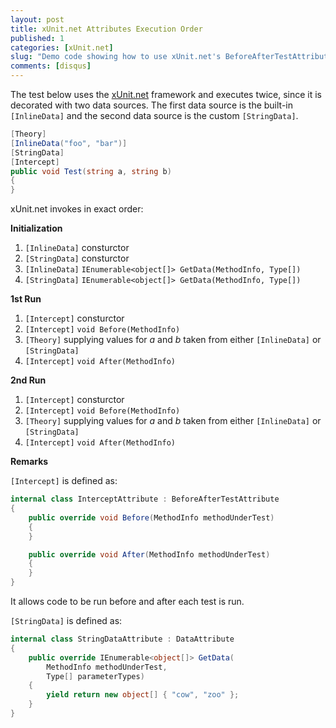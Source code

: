 ```yaml
---
layout: post
title: xUnit.net Attributes Execution Order
published: 1
categories: [xUnit.net]
slug: "Demo code showing how to use xUnit.net's BeforeAfterTestAttribute and DataAttribute classes as well as their execution order."
comments: [disqus]
---
```


The test below uses the [xUnit.net](http://xunit.codeplex.com/) framework and executes twice, since it is decorated with two data sources. The first data source is the built-in `[InlineData]` and the second data source is the custom `[StringData]`.

```c#
[Theory]
[InlineData("foo", "bar")]
[StringData]
[Intercept]
public void Test(string a, string b)
{
}
``` 

xUnit.net invokes in exact order:

**Initialization**

1. `[InlineData]` consturctor
2. `[StringData]` consturctor
3. `[InlineData]` `IEnumerable<object[]> GetData(MethodInfo, Type[])`
4. `[StringData]` `IEnumerable<object[]> GetData(MethodInfo, Type[])`

**1st Run**

1. `[Intercept]` consturctor 
2. `[Intercept]` `void Before(MethodInfo)`
3. `[Theory]` supplying values for *a* and *b* taken from either `[InlineData]` or `[StringData]`
4. `[Intercept]` `void After(MethodInfo)`

**2nd Run**

1. `[Intercept]` consturctor
2. `[Intercept]` `void Before(MethodInfo)`
3. `[Theory]` supplying values for *a* and *b* taken from either `[InlineData]` or `[StringData]`
4. `[Intercept]` `void After(MethodInfo)`

**Remarks**

`[Intercept]` is defined as:

```c#
internal class InterceptAttribute : BeforeAfterTestAttribute
{
    public override void Before(MethodInfo methodUnderTest)
    {
    }

    public override void After(MethodInfo methodUnderTest)
    {
    }
}
```

It allows code to be run before and after each test is run.

`[StringData]` is defined as:

```c#
internal class StringDataAttribute : DataAttribute
{
    public override IEnumerable<object[]> GetData(
        MethodInfo methodUnderTest,
        Type[] parameterTypes)
    {
        yield return new object[] { "cow", "zoo" };
    }
}
```